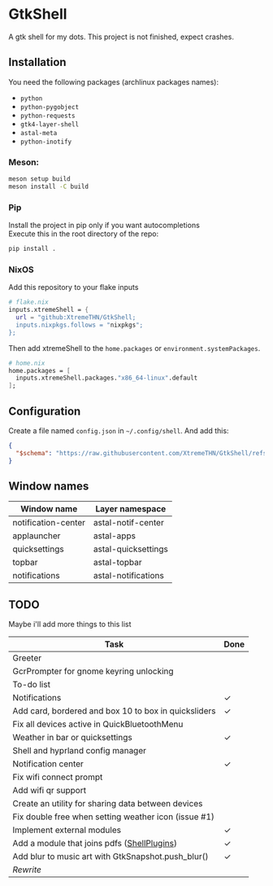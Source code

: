 # GtkShell
A gtk shell for my dots. This project is not finished, expect crashes.

## Installation
You need the following packages (archlinux packages names):
- `python`
- `python-pygobject`
- `python-requests`
- `gtk4-layer-shell`
- `astal-meta`
- `python-inotify`

### Meson:
```bash
meson setup build
meson install -C build
```
### Pip
Install the project in pip only if you want autocompletions<br>
Execute this in the root directory of the repo:
```bash
pip install .
```
### NixOS
Add this repository to your flake inputs
```nix
# flake.nix
inputs.xtremeShell = {
  url = "github:XtremeTHN/GtkShell;
  inputs.nixpkgs.follows = "nixpkgs";
};
```
Then add xtremeShell to the `home.packages` or `environment.systemPackages`.
```nix
# home.nix
home.packages = [
  inputs.xtremeShell.packages."x86_64-linux".default
];
```

## Configuration
Create a file named `config.json` in `~/.config/shell`. And add this:
```json 
{
  "$schema": "https://raw.githubusercontent.com/XtremeTHN/GtkShell/refs/heads/main/doc/schema.json"
}
```

## Window names

| Window name         | Layer namespace     |
|---------------------|---------------------|
| notification-center | astal-notif-center  |
| applauncher         | astal-apps          |
| quicksettings       | astal-quicksettings |
| topbar              | astal-topbar        |
| notifications       | astal-notifications |

## TODO
Maybe i'll add more things to this list

| Task                                                              | Done |
|-------------------------------------------------------------------|------|
| Greeter                                                           |      |
| GcrPrompter for gnome keyring unlocking                           |      |
| To-do list                                                        |      |
| Notifications                                                     | ✓    |
| Add card, bordered and box 10 to box in quicksliders              | ✓    |
| Fix all devices active in QuickBluetoothMenu                      |      |
| Weather in bar or quicksettings                                   | ✓    |
| Shell and hyprland config manager                                 |      |
| Notification center                                               | ✓    |
| Fix wifi connect prompt                                           |      |
| Add wifi qr support                                               |      |
| Create an utility for sharing data between devices                |      |
| Fix double free when setting weather icon (issue #1)              |      |
| Implement external modules                                        | ✓    |
| Add a module that joins pdfs ([ShellPlugins](https://github.com/XtremeTHN/GtkShell)) | ✓    |
| Add blur to music art with GtkSnapshot.push_blur()                | ✓    |
| *Rewrite*                                                         |      |
